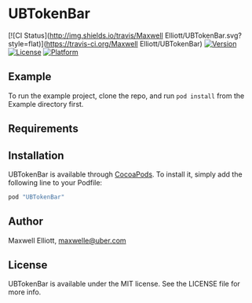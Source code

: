 # UBTokenBar

[![CI Status](http://img.shields.io/travis/Maxwell Elliott/UBTokenBar.svg?style=flat)](https://travis-ci.org/Maxwell Elliott/UBTokenBar)
[![Version](https://img.shields.io/cocoapods/v/UBTokenBar.svg?style=flat)](http://cocoapods.org/pods/UBTokenBar)
[![License](https://img.shields.io/cocoapods/l/UBTokenBar.svg?style=flat)](http://cocoapods.org/pods/UBTokenBar)
[![Platform](https://img.shields.io/cocoapods/p/UBTokenBar.svg?style=flat)](http://cocoapods.org/pods/UBTokenBar)

## Example

To run the example project, clone the repo, and run `pod install` from the Example directory first.

## Requirements

## Installation

UBTokenBar is available through [CocoaPods](http://cocoapods.org). To install
it, simply add the following line to your Podfile:

```ruby
pod "UBTokenBar"
```

## Author

Maxwell Elliott, maxwelle@uber.com

## License

UBTokenBar is available under the MIT license. See the LICENSE file for more info.
